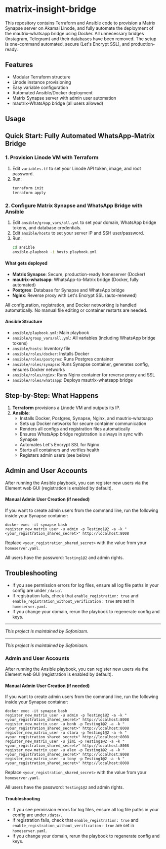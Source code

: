 # matrix-insight-bridge



This repository contains Terraform and Ansible code to provision a Matrix Synapse server on Akamai Linode, and fully automate the deployment of the mautrix-whatsapp bridge using Docker. All unnecessary bridges (Instagram, Telegram) and their databases have been removed. The setup is one-command automated, secure (Let's Encrypt SSL), and production-ready.


## Features
- Modular Terraform structure
- Linode instance provisioning
- Easy variable configuration
- Automated Ansible/Docker deployment
- Matrix Synapse server with admin user automation
- mautrix-WhatsApp bridge (all users allowed)

## Usage


## Quick Start: Fully Automated WhatsApp-Matrix Bridge

### 1. Provision Linode VM with Terraform
1. Edit `variables.tf` to set your Linode API token, image, and root password.
2. Run:
   ```bash
   terraform init
   terraform apply
   ```

### 2. Configure Matrix Synapse and WhatsApp Bridge with Ansible
1. Edit `ansible/group_vars/all.yml` to set your domain, WhatsApp bridge tokens, and database credentials.
2. Edit `ansible/hosts` to set your server IP and SSH user/password.
3. Run:
   ```bash
   cd ansible
   ansible-playbook -i hosts playbook.yml
   ```

#### What gets deployed
- **Matrix Synapse**: Secure, production-ready homeserver (Docker)
- **mautrix-whatsapp**: WhatsApp-to-Matrix bridge (Docker, fully automated)
- **Postgres**: Database for Synapse and WhatsApp bridge
- **Nginx**: Reverse proxy with Let's Encrypt SSL (auto-renewed)

All configuration, registration, and Docker networking is handled automatically. No manual file editing or container restarts are needed.



#### Ansible Structure
- `ansible/playbook.yml`: Main playbook
- `ansible/group_vars/all.yml`: All variables (including WhatsApp bridge tokens)
- `ansible/hosts`: Inventory file
- `ansible/roles/docker`: Installs Docker
- `ansible/roles/postgres`: Runs Postgres container
- `ansible/roles/synapse`: Runs Synapse container, generates config, ensures Docker networks
- `ansible/roles/nginx`: Runs Nginx container for reverse proxy and SSL
- `ansible/roles/whatsapp`: Deploys mautrix-whatsapp bridge



## Step-by-Step: What Happens
1. **Terraform** provisions a Linode VM and outputs its IP.
2. **Ansible**:
   - Installs Docker, Postgres, Synapse, Nginx, and mautrix-whatsapp
   - Sets up Docker networks for secure container communication
   - Renders all configs and registration files automatically
   - Ensures WhatsApp bridge registration is always in sync with Synapse
   - Automates Let's Encrypt SSL for Nginx
   - Starts all containers and verifies health
   - Registers admin users (see below)

## Admin and User Accounts
After running the Ansible playbook, you can register new users via the Element web GUI (registration is enabled by default).

#### Manual Admin User Creation (if needed)
If you want to create admin users from the command line, run the following inside your Synapse container:

```
docker exec -it synapse bash
register_new_matrix_user -u admin -p Testing1@2 -a -k "<your_registration_shared_secret>" http://localhost:8008
```
Replace `<your_registration_shared_secret>` with the value from your `homeserver.yaml`.

All users have the password: `Testing1@2` and admin rights.

## Troubleshooting
- If you see permission errors for log files, ensure all log file paths in your config are under `/data/`.
- If registration fails, check that `enable_registration: true` and `enable_registration_without_verification: true` are set in `homeserver.yaml`.
- If you change your domain, rerun the playbook to regenerate config and keys.

---

_This project is maintained by Sofoniasm._

---

_This project is maintained by Sofoniasm._

### Admin and User Accounts

After running the Ansible playbook, you can register new users via the Element web GUI (registration is enabled by default).

#### Manual Admin User Creation (if needed)
If you want to create admin users from the command line, run the following inside your Synapse container:

```
docker exec -it synapse bash
register_new_matrix_user -u admin -p Testing1@2 -a -k "<your_registration_shared_secret>" http://localhost:8008
register_new_matrix_user -u bonb -p Testing1@2 -a -k "<your_registration_shared_secret>" http://localhost:8008
register_new_matrix_user -u clara -p Testing1@2 -a -k "<your_registration_shared_secret>" http://localhost:8008
register_new_matrix_user -u jimi -p Testing1@2 -a -k "<your_registration_shared_secret>" http://localhost:8008
register_new_matrix_user -u alex -p Testing1@2 -a -k "<your_registration_shared_secret>" http://localhost:8008
register_new_matrix_user -u tony -p Testing1@2 -a -k "<your_registration_shared_secret>" http://localhost:8008
```
Replace `<your_registration_shared_secret>` with the value from your `homeserver.yaml`.

All users have the password: `Testing1@2` and admin rights.

#### Troubleshooting
- If you see permission errors for log files, ensure all log file paths in your config are under `/data/`.
- If registration fails, check that `enable_registration: true` and `enable_registration_without_verification: true` are set in `homeserver.yaml`.
- If you change your domain, rerun the playbook to regenerate config and keys.
